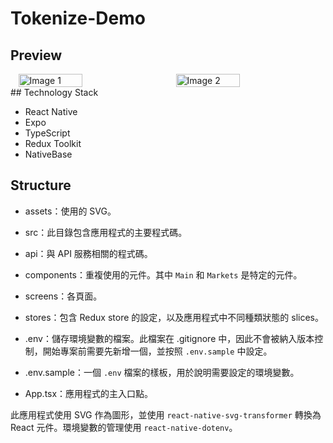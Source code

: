 # Tokenize-Demo
## Preview
<div style="display: flex; justify-content: space-around;">
<img src="https://github.com/bucky0112/nativebase-tailwind/assets/49245415/85858426-55d4-4c51-80dd-9001c5d7073f" alt="Image 1" style="width:45%;">
<img src="https://github.com/bucky0112/nativebase-tailwind/assets/49245415/34b538c9-3a67-46c5-95d2-0ef37a3ae431" alt="Image 2" style="width:45%;">
</div>
## Technology Stack

- React Native
- Expo
- TypeScript
- Redux Toolkit
- NativeBase

## Structure

- assets：使用的 SVG。

- src：此目錄包含應用程式的主要程式碼。

- api：與 API 服務相關的程式碼。

- components：重複使用的元件。其中 `Main` 和 `Markets` 是特定的元件。

- screens：各頁面。

- stores：包含 Redux store 的設定，以及應用程式中不同種類狀態的 slices。

- .env：儲存環境變數的檔案。此檔案在 .gitignore 中，因此不會被納入版本控制，開始專案前需要先新增一個，並按照 `.env.sample` 中設定。

- .env.sample：一個 `.env` 檔案的樣板，用於說明需要設定的環境變數。

- App.tsx：應用程式的主入口點。

此應用程式使用 SVG 作為圖形，並使用 `react-native-svg-transformer` 轉換為 React 元件。環境變數的管理使用 `react-native-dotenv`。
